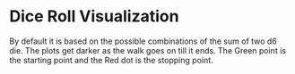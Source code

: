 # Dice Roll Visualization

By default it is based on the possible combinations of the sum of two d6 die.
The plots get darker as the walk goes on till it ends. The Green point is the starting point and the Red dot is the stopping point.
